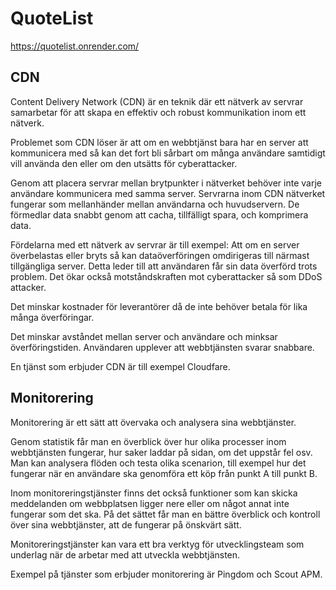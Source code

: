 # QuoteList

https://quotelist.onrender.com/

## CDN

Content Delivery Network (CDN) är en teknik där ett nätverk av servrar samarbetar för att skapa en effektiv och robust kommunikation inom ett nätverk.

Problemet som CDN löser är att om en webbtjänst bara har en server att kommunicera med så kan det fort bli sårbart om många användare samtidigt vill använda den eller om den utsätts för cyberattacker.

Genom att placera servrar mellan brytpunkter i nätverket behöver inte varje användare kommunicera med samma server. Servrarna inom CDN nätverket fungerar som mellanhänder mellan användarna och huvudservern. De förmedlar data snabbt genom att cacha, tillfälligt spara, och komprimera data.

Fördelarna med ett nätverk av servrar är till exempel:
Att om en server överbelastas eller bryts så kan dataöverföringen omdirigeras till närmast tillgängliga server. Detta leder till att användaren får sin data överförd trots problem. Det ökar också motståndskraften mot cyberattacker så som DDoS attacker.

Det minskar kostnader för leverantörer då de inte behöver betala för lika många överföringar.

Det minskar avståndet mellan server och användare och minksar överföringstiden. Användaren upplever att webbtjänsten svarar snabbare.

En tjänst som erbjuder CDN är till exempel Cloudfare.

## Monitorering

Monitorering är ett sätt att övervaka och analysera sina webbtjänster.

Genom statistik får man en överblick över hur olika processer inom webbtjänsten fungerar, hur saker laddar på sidan, om det uppstår fel osv. Man kan analysera flöden och testa olika scenarion, till exempel hur det fungerar när en användare ska genomföra ett köp från punkt A till punkt B.

Inom monitoreringstjänster finns det också funktioner som kan skicka meddelanden om webbplatsen ligger nere eller om något annat inte fungerar som det ska. På det sättet får man en bättre överblick och kontroll över sina webbtjänster, att de fungerar på önskvärt sätt.

Monitoreringstjänster kan vara ett bra verktyg för utvecklingsteam som underlag när de arbetar med att utveckla webbtjänsten.

Exempel på tjänster som erbjuder monitorering är Pingdom och Scout APM.

